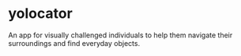 # yolocator

An app for visually challenged individuals to help them navigate their surroundings and find everyday objects. 

